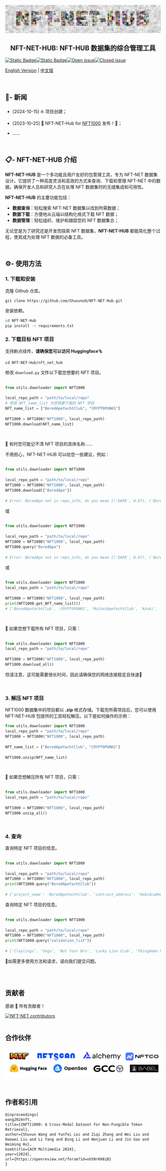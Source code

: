 ![NFT1000](assets/NFT_NET_HUB.png)

## <div align="center">NFT-NET-HUB: NFT-HUB 数据集的综合管理工具</div>

[![Static Badge](https://img.shields.io/badge/%F0%9F%A4%97%20Huggingface-NFT%20NET-orange?style=flat&logoColor=%23FFD21E)](https://huggingface.co/datasets/shuxunoo/NFT-Net)[![Static Badge](https://img.shields.io/badge/arXiv-2402.16872%20-B31B1B?style=flat&logo=arxiv&link=https%3A%2F%2Farxiv.org%2Fabs%2F2402.16872)](https://arxiv.org/abs/2402.16872)[![Open issue](https://img.shields.io/github/issues/ShuxunoO/NFT-NET-Hub)](https://github.com/ShuxunoO/NFT-NET-Hub/issues)[![Closed issue](https://img.shields.io/github/issues-closed/ShuxunoO/NFT-NET-Hub)](https://github.com/ShuxunoO/NFT-NET-Hub/issues)

[English Version](README.md) | [中文版](README_ZH.md)

<br>

## 🚀- 新闻

- [2024-10-15] ⛵ 项目创建；

- [2023-10-25] 🥳 NFT-NET-Hub for [NFT1000](https://huggingface.co/datasets/shuxunoo/NFT-Net/tree/main/NFT1000) 发布！🎉；

- ……

<br>

## 📋︎- NFT-NET-HUB 介绍

**NFT-NET-HUB** 是一个多功能且用户友好的包管理工具，专为 NFT-NET 数据集设计。它提供了一种高度灵活和高效的方式来查询、下载和管理 NFT-NET 中的数据，确保开发人员和研究人员在处理 NFT 数据集时的无缝集成和可用性。

**NFT-NET-HUB** 的主要功能包括：

- **数据查询**：轻松搜索 NFT-NET 数据集以找到所需数据；
- **数据下载**：方便地从云端以结构化格式下载 NFT 数据；
- **数据管理**：轻松组织、维护和跟踪您的 NFT 数据集合；

无论您是为了研究还是开发而探索 NFT 数据集，**NFT-NET-HUB** 都能简化整个过程，使其成为处理 NFT 数据的必备工具。

<br>

## ⚙- 使用方法

### 1. 下载和安装

克隆 Github 仓库。

   ```git
   git clone https://github.com/ShuxunoO/NFT-NET-Hub.git
   ```

安装依赖。
       
```bash
cd NFT-NET-Hub
pip install -r requirements.txt
```

### 2. 下载目标 NFT 项目

支持断点续传，**请确保您可以访问 Huggingface**🪜

```
cd NFT-NET-Hub/nft_net_hub
```

修改 `download.py` 文件以下载您想要的 NFT 项目。
<br>

   ```python
   
   from utils.downloader import NFT1000
   
   local_repo_path = "path/to/local/repo"
   # 修改 NFT_name_list 为您想要下载的 NFT 项目
   NFT_name_list = ["BoredApeYachtClub", "CRYPTOPUNKS"]
   
   NFT1000 = NFT1000("NFT1000", local_repo_path)
   NFT1000.download(NFT_name_list)
   
   ```

   <br>

   🤔 有时您可能记不清 NFT 项目的具体名称……

   不用担心，NFT-NET-HUB 可以给您一些建议，例如：

   ```python
   
   from utils.downloader import NFT1000
   
   local_repo_path = "path/to/local/repo"
   NFT1000 = NFT1000("NFT1000", local_repo_path)
   NFT1000.download(["BoredApe"])
   
   # Error: BoredApe not in repo_info, do you mean [('DAPE', 0.67), ('BoredApeYachtClub', 0.64), ('BoredApeKennelClub', 0.62)]?
   
   ```

   或

   ```python
   
   from utils.downloader import NFT1000
   
   local_repo_path = "path/to/local/repo"
   NFT1000 = NFT1000("NFT1000", local_repo_path)
   NFT1000.query("BoredApe")
   
   # Error: BoredApe not in repo_info, do you mean [('DAPE', 0.67), ('BoredApeYachtClub', 0.64), ('BoredApeKennelClub', 0.62)]?
   
   ```

   或

   ```python
   
   from utils.downloader import NFT1000
   local_repo_path = "path/to/local/repo"
   
   NFT1000 = NFT1000("NFT1000", local_repo_path)
   print(NFT1000.get_NFT_name_list())
   # ['BoredApeYachtClub', 'CRYPTOPUNKS', 'MutantApeYachtClub', 'Azuki', 'CloneX', 'Moonbirds', 'Doodles',……]
   
   ```

<br>

👋 如果您想下载所有 NFT 项目，只需：
   ```python
   
   from utils.downloader import NFT1000
   local_repo_path = "path/to/local/repo"
   
   NFT1000 = NFT1000("NFT1000", local_repo_path)
   NFT1000.download_all()
   
   ```

但请注意，这可能需要很长时间，因此请确保您的网络连接稳定且快速🚀

<br>

### 3. 解压 NFT 项目

NFT1000 数据集中的项目都以 **.zip** 格式存储。下载完所需项目后，您可以使用 NFT-NET-HUB 包提供的工具轻松解压。以下是如何操作的示例：

```python
from utils.downloader import NFT1000
local_repo_path = "path/to/local/repo"
NFT1000 = NFT1000("NFT1000", local_repo_path)

NFT_name_list = ["BoredApeYachtClub", "CRYPTOPUNKS"]

NFT1000.unzip(NFT_name_list)
```

<br>

👋 如果您想解压所有 NFT 项目，只需：

```python

from utils.downloader import NFT1000
local_repo_path = "path/to/local/repo"

NFT1000 = NFT1000("NFT1000", local_repo_path)
NFT1000.unzip_all()

```

<br>

### 4. 查询

查询特定 NFT 项目的信息。

   ```python
   
   from utils.downloader import NFT1000
   
   local_repo_path = "path/to/local/repo"
   NFT1000 = NFT1000("NFT1000", local_repo_path)
   print(NFT1000.query("BoredApeYachtClub"))
   
   # {'project_name': 'BoredApeYachtClub', 'contract_address': '0xbc4ca0eda7647a8ab7c2061c2e118a18a936f13d', 'total_supply': 10000, 'actual_collected_quantity': 10000, 'description': 'The [Bored Ape Yacht Club](https://boredapeyachtclub.com/) NFTs are a collection of 10,000 unique Bored Ape Non Fungible Tokens. A Bored Ape serves as your access to the Yacht Club, and gives access to many members-only features, the first of which is access to THE BATHROOM, a collaborative graffiti board. BAYC is one of many NFT collections by Yuga Labs and has quickly become a cultural phenomenon. ', 'official_url': 'http://www.boredapeyachtclub.com/', 'opensea_url': 'https://opensea.io/collection/boredapeyachtclub', 'checksum_sha256': 'ea1355ed1644a1c8d23b9cd1e5797570af9594c6a331223ae4f55ae9d13805b2'}
   
   ```

查询特定 NFT 项目的信息。

   ```python
   
   from utils.downloader import NFT1000
   
   local_repo_path = "path/to/local/repo"
   NFT1000 = NFT1000("NFT1000", local_repo_path)
   print(NFT1000.query("validation_list"))
   
   # ['Claylings', 'Vogu', 'Not Your Bro', 'Lucky Lion CLub', 'Thingdoms NFT Official', 'Infinity Frogs', 'Los Muertos', 'Pop Art Cats', 'CryptoZombiez', 'Lonely Frog Lambo Club', 'Untamed Elephants', 'Fluffy Polar Bears', 'Non Fungible Frens', 'MEGAMI', 'TCG World Dragons', 'E_Shell', 'Women Tribe', 'Isekai Meta', 'Alien Frens Evolution', 'CryptoPolz', 'Darkflex', 'LostSoulsSanctuary', 'Little Lemon Friends', 'TheWickedStallions', 'The Chimpsons', 'HAPE EXODUS', 'AlphieWhales', 'Lazy Ape Yacht Club', 'Tropical Turtles', 'Tribe Odyssey', 'OnChainBirds', 'Angry Boars', 'Fishy Fam', 'Angry Ape Army Evolution Collection', 'GOBLIN GRLZ', '0xApes', 'AuctionMintContract', 'Pixelated Llama', 'Rebel Seals', 'Mini Supers', 'mems', 'DIOs Genesis', 'HUGO x IO', 'Goopdoods', 'Bibiz', 'Queens+KingsAvatars', 'The Ninja Hideout', 'illogics', 'FoxFam', 'Crypto Bear Watch Club']
   
   ```

👋如需更多使用方法和请求，请向我们提交问题。

<br>
<br>

## 贡献者

感谢 🙏 所有贡献者！

<a href="https://github.com/ShuxunoO/NFT-Net/graphs/contributors">
<img src="https://contrib.rocks/image?repo=ShuxunoO/NFT-Net" alt="NFT-NET contributors"></a>

<br>
<br>

## 合作伙伴

![Parters](assets/Parter.png)

<br>

## 作者和引用

   ```
@inproceedings{
wang2024nft,
title={{NFT}1000: A Cross-Modal Dataset For Non-Fungible Token Retrieval},
author={Shuxun Wang and Yunfei Lei and Ziqi Zhang and Wei Liu and Haowei Liu and Li Yang and Bing Li and Wenjuan Li and Jin Gao and Weiming Hu},
booktitle={ACM Multimedia 2024},
year={2024},
url={https://openreview.net/forum?id=xUtNrKH8iB}
}

   ```
